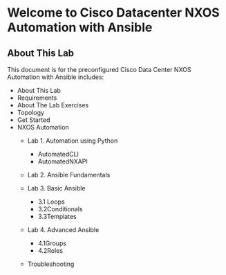 # Welcome to Cisco Datacenter NXOS Automation with Ansible

## About This Lab

This document is for the preconfigured Cisco Data Center NXOS Automation with Ansible includes:

* About This Lab
* Requirements
* About The Lab Exercises
* Topology
* Get Started
* NXOS Automation
    * Lab 1. Automation using Python
        * AutomatedCLI
        * AutomatedNXAPI
    
    * Lab 2. Ansible Fundamentals
    
    * Lab 3. Basic Ansible 
        * 3.1 Loops
        * 3.2Conditionals
        * 3.3Templates
    * Lab 4. Advanced Ansible
        * 4.1Groups
        * 4.2Roles
    * Troubleshooting

    